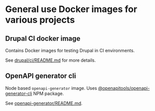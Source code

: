# General use Docker images for various projects

## Drupal CI docker image

Contains Docker images for testing Drupal in CI environments.

See [drupal/ci/README.md](drupal/ci/README.md) for more details.

## OpenAPI generator cli

Node based `openapi-generator` image. Uses [@openapitools/openapi-generator-cli](https://www.npmjs.com/package/@openapitools/openapi-generator-cli) NPM package.

See [openapi-generator/README.md](openapi-generator/README.md).

